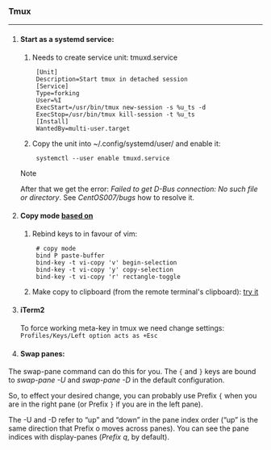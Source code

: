 ### Tmux
---------

1. #### Start as a systemd service:
    1. Needs to create service unit: tmuxd.service
    
            [Unit]                    
            Description=Start tmux in detached session             
            [Service]               
            Type=forking              
            User=%I                   
            ExecStart=/usr/bin/tmux new-session -s %u_ts -d                   
            ExecStop=/usr/bin/tmux kill-session -t %u_ts           
            [Install]            
            WantedBy=multi-user.target

    2. Copy the unit into ~/.config/systemd/user/ and enable it:

            systemctl --user enable tmuxd.service

    >[!Note]
    > After that we get the error: *Failed to get D-Bus connection: No such file or directory*. See *CentOS007/bugs* how to resolve it.

2. #### Copy mode [based on](http://www.rushiagr.com/blog/2016/06/16/everything-you-need-to-know-about-tmux-copy-pasting-ubuntu/)
    1. Rebind keys to in favour of vim:
    
            # copy mode
            bind P paste-buffer                      
            bind-key -t vi-copy 'v' begin-selection  
            bind-key -t vi-copy 'y' copy-selection   
            bind-key -t vi-copy 'r' rectangle-toggle   

    2. Make copy to clipboard (from the remote terminal's clipboard): [try it](https://stackoverflow.com/questions/37444399/vim-copy-clipboard-between-mac-and-ubuntu-over-ssh)

3. #### iTerm2
    
    To force working meta-key in tmux we need change settings: `Profiles/Keys/Left option acts as +Esc`

4. #### Swap panes:

The swap-pane command can do this for you. The `{` and `}` keys are bound to *swap-pane -U* and *swap-pane -D* in the default configuration.

So, to effect your desired change, you can probably use Prefix `{` when you are in the right pane (or Prefix `}` if you are in the left pane).

The -U and -D refer to “up” and “down” in the pane index order (“up” is the same direction that Prefix o moves across panes). You can see the pane indices with display-panes (*Prefix q*, by default).
                


    
    
